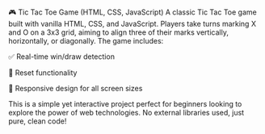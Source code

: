 🎮 Tic Tac Toe Game (HTML, CSS, JavaScript)
A classic Tic Tac Toe game built with vanilla HTML, CSS, and JavaScript. Players take turns marking X and O on a 3x3 grid, aiming to align three of their marks vertically, horizontally, or diagonally. The game includes:

✅ Real-time win/draw detection

🔄 Reset functionality

📱 Responsive design for all screen sizes

This is a simple yet interactive project perfect for beginners looking to explore the power of web technologies. No external libraries used, just pure, clean code!

